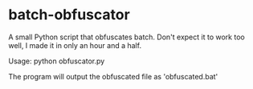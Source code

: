 # batch-obfuscator
A small Python script that obfuscates batch. Don't expect it to work too well, I made it in only an hour and a half.

Usage:
python obfuscator.py <batch file name> <obfuscation variable length>

The program will output the obfuscated file as 'obfuscated.bat'
